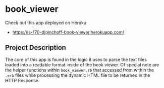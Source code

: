 # book_viewer

Check out this app deployed on Heroku:
- https://ls-170-djpinchoff-book-viewer.herokuapp.com/

## Project Description

The core of this app is found in the logic it uses to parse the text files loaded into a readable format inside of the book viewer.  Of special note are the helper functions within ```book_viewer.rb``` that accessed from within the ```.erb``` files while processing the dynamic HTML file to be returned in the HTTP Response.
